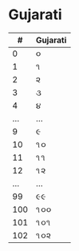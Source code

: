 # Gujarati

| #   | Gujarati |
|-----|----------|
| 0   | ૦        |
| 1   | ૧        |
| 2   | ૨        |
| 3   | ૩        |
| 4   | ૪        |
| …   | …        |
| 9   | ૯        |
| 10  | ૧૦       |
| 11  | ૧૧       |
| 12  | ૧૨       |
| …   | …        |
| 99  | ૯૯       |
| 100 | ૧૦૦      |
| 101 | ૧૦૧      |
| 102 | ૧૦૨      |
